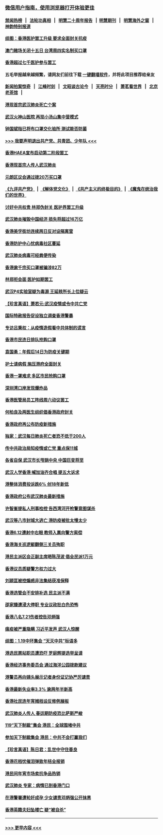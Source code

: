 ### [微信用户指南，使用浏览器打开体验更佳](https://github.com/gfw-breaker/banned-news1/blob/master/indexes/wechat-guide.md?t=0)
#### [禁闻热榜](热点新闻.md?t=0)  &nbsp;&nbsp;|&nbsp;&nbsp; [法轮功真相](https://github.com/gfw-breaker/truth/blob/master/README.md?t=0) &nbsp;&nbsp;|&nbsp;&nbsp; [明慧二十周年报告](https://github.com/gfw-breaker/mh-reports/blob/master/README.md?t=0) &nbsp;&nbsp;|&nbsp;&nbsp;[明慧期刊](https://github.com/gfw-breaker/mh-qikan) &nbsp;&nbsp;|&nbsp;&nbsp; [明慧海外之窗](https://github.com/gfw-breaker/mh-news/blob/master/README.md?t=0) &nbsp;&nbsp;|&nbsp;&nbsp; [神韵特别报道](https://github.com/gfw-breaker/mh-news/blob/master/shenyun.md?t=0)
#### [组图：香港医护罢工升级 要求全面封关抗疫](../pages/nsc415/n11844107.md?t=02051301) 
#### [澳门赌场关闭十五日 台湾周四实名制买口罩](../pages/nsc415/n11845083.md?t=02051301) 
#### [香港超过七千医护参与罢工](../pages/nsc415/n11845051.md?t=02051301) 
#### 五毛举报越来越频繁，请网友们前往下载 [一键翻墙软件](https://github.com/gfw-breaker/ssr-accounts)，并将此项目推荐给亲友
#### [新闻拍案惊奇](https://github.com/gfw-breaker/banned-news1/blob/master/pages/link4.md) &nbsp;&nbsp;|&nbsp;&nbsp; [江峰时刻](https://github.com/gfw-breaker/banned-news1/blob/master/pages/link4.md) &nbsp;&nbsp;|&nbsp;&nbsp; [文昭谈古论今](https://github.com/gfw-breaker/banned-news1/blob/master/pages/link4.md) &nbsp;&nbsp;|&nbsp;&nbsp; [天亮时分](https://github.com/gfw-breaker/banned-news1/blob/master/pages/link4.md) &nbsp;&nbsp;|&nbsp;&nbsp; [萧茗看世界](https://github.com/gfw-breaker/banned-news1/blob/master/pages/link4.md) &nbsp;&nbsp;|&nbsp;&nbsp; [北京老茶馆](https://github.com/gfw-breaker/banned-news1/blob/master/pages/link4.md) &nbsp;&nbsp;|&nbsp;&nbsp; 
#### [港现首宗武汉肺炎死亡个案](../pages/nsc415/n11844998.md?t=02051301) 
#### [武汉火神山医院 再现小汤山集中营模式](../pages/nsc415/n11844763.md?t=02051301) 
#### [钟国斌指已将布口罩交化验所 测试能否防菌](../pages/nsc415/n11842783.md?t=02051301) 
#### [>>> 我要声明退出共产党、共青团、少年队 <<<](https://github.com/begood0513/goodnews/blob/master/quit/letter.md) 
#### [香港HAEA宣布启动第二阶段罢工](../pages/nsc415/n11842723.md?t=02051301) 
#### [香港现首宗人传人武汉肺炎](../pages/nsc415/n11842766.md?t=02051301) 
#### [元朗区议会通过拨20万买口罩](../pages/nsc415/n11842754.md?t=02051301) 
#### [《九评共产党》](https://github.com/begood0513/9ping.md/blob/master/README.md) &nbsp;|&nbsp; [《解体党文化》](../../../../jtdwh.md/blob/master/README.md)  &nbsp;|&nbsp; [《共产主义的终极目的》](../../../../gczydzjmd.md/blob/master/README.md) &nbsp;|&nbsp; [《魔鬼在统治我们的世界》](../../../../mgztzwmdsj.md/blob/master/README.md) 
#### [讨好中共权贵 林郑伪封关 医护界罢工升级](../pages/nsc415/n11842359.md?t=02051301) 
#### [武汉肺炎摧毁中国经济 损失将超过16万亿](../pages/nsc415/n11839723.md?t=02051301) 
#### [香港美孚街坊连续两日反对设隔离营](../pages/nsc415/n11839962.md?t=02051301) 
#### [香港防护中心忧病毒社区蔓延](../pages/nsc415/n11839933.md?t=02051301) 
#### [武汉肺炎病毒可经粪便传染](../pages/nsc415/n11839939.md?t=02051301) 
#### [香港逾千宗买口罩被骗涉82万](../pages/nsc415/n11839914.md?t=02051301) 
#### [林郑拒会面 医护如期罢工](../pages/nsc415/n11839892.md?t=02051301) 
#### [武汉P4实验室疑为毒源 王延轶所长上位疑云](../pages/nsc415/n11835543.md?t=02051301) 
#### [【珍言真语】萧若元:武汉疫情或令中共亡党](../pages/nsc415/n11829394.md?t=02051301) 
#### [国际特赦报告促设独立调查香港警暴](../pages/nsc415/n11833845.md?t=02051301) 
#### [专访吕秉权：从疫情造假看中共体制的谎言](../pages/nsc415/n11833813.md?t=02051301) 
#### [香港市民连日排队抢购口罩](../pages/nsc415/n11833794.md?t=02051301) 
#### [袁国勇：年假后14日为防疫关键期](../pages/nsc415/n11831088.md?t=02051301) 
#### [护士请病假 施压港府全面封关](../pages/nsc415/n11831030.md?t=02051301) 
#### [香港一罩难求 多区市民抢购口罩](../pages/nsc415/n11831002.md?t=02051301) 
#### [深圳湾口岸发现爆炸品](../pages/nsc415/n11828802.md?t=02051301) 
#### [香港医管局员工阵线周六动议罢工](../pages/nsc415/n11828762.md?t=02051301) 
#### [何柏良及两医生组织倡香港政府封关](../pages/nsc415/n11828749.md?t=02051301) 
#### [香港政府再公布防疫新措施](../pages/nsc415/n11828716.md?t=02051301) 
#### [独家：武汉每日肺炎死亡者恐不低于200人](../pages/nsc415/n11828240.md?t=02051301) 
#### [传中共政治局知疫情或亡党 重点保11城](../pages/nsc415/n11828145.md?t=02051301) 
#### [各省自保 武汉市长甩锅中央 中国巨变将至](../pages/nsc415/n11828021.md?t=02051301) 
#### [武汉人学香港 喊加油齐合唱 提五大诉求](../pages/nsc415/n11827046.md?t=02051301) 
#### [港整体消费投诉跌6% 创18年新低](../pages/nsc415/n11817280.md?t=02051301) 
#### [香港政府公布武汉肺炎最新措施](../pages/nsc415/n11817152.md?t=02051301) 
#### [许智峯提私人刑事检控 告西湾河开枪警意图谋杀](../pages/nsc415/n11817132.md?t=02051301) 
#### [武汉等八市封城大逃亡 港防疫被批太慢太少](../pages/nsc415/n11817058.md?t=02051301) 
#### [香港6.12遭射中右眼 教师入禀向警方索偿](../pages/nsc415/n11814678.md?t=02051301) 
#### [香港海关巡逻艇翻侧三关员殉职](../pages/nsc415/n11814604.md?t=02051301) 
#### [港民主派区会正副主席晤陈茂波 倡全民派1万元](../pages/nsc415/n11814582.md?t=02051301) 
#### [香港议员质疑警方权力过大](../pages/nsc415/n11814560.md?t=02051301) 
#### [刘颕匡被控煽惑非法集结获准保释](../pages/nsc415/n11811727.md?t=02051301) 
#### [香港选管会不安排补选 民主派不满](../pages/nsc415/n11811691.md?t=02051301) 
#### [邵家臻遭浸大停职 专业议政批白色恐怖](../pages/nsc415/n11811670.md?t=02051301) 
#### [香港八名7.21伤者控告邓炳强](../pages/nsc415/n11811623.md?t=02051301) 
#### [瘟疫被严重隐瞒 习近平发声 武汉人惊醒](../pages/nsc415/n11811186.md?t=02051301) 
#### [组图：1.19中环集会 “天灭中共”标语多](../pages/nsc415/n11809514.md?t=02051301) 
#### [港选民票站职员遭恐吓 罗庭辉提选举呈请](../pages/nsc415/n11808914.md?t=02051301) 
#### [香港经济事务委员会 通过海洋公园拨款建议](../pages/nsc415/n11808906.md?t=02051301) 
#### [港警员再向镜头展示记者身份证记协严厉谴责](../pages/nsc415/n11808888.md?t=02051301) 
#### [香港最新失业率3.3% 逾两年半新高](../pages/nsc415/n11808887.md?t=02051301) 
#### [香港社民连年宵摊档设反修例展板](../pages/nsc415/n11808857.md?t=02051301) 
#### [武汉肺炎人传人 春运期防疫恐比萨斯严峻](../pages/nsc415/n11808739.md?t=02051301) 
#### [119“天下制裁”集会 港民：全球围堵中共](../pages/nsc415/n11806318.md?t=02051301) 
#### [参加天下制裁集会 港民：中共不会打赢我们](../pages/nsc415/n11806596.md?t=02051301) 
#### [【珍言真语】陈日君：乱世中守住善良](../pages/nsc415/n11806247.md?t=02051301) 
#### [香港花档忧催泪弹致年桔全报销](../pages/nsc415/n11806130.md?t=02051301) 
#### [港民间年宵市场卖抗争品热销](../pages/nsc415/n11806073.md?t=02051301) 
#### [武汉肺炎 专家：病情已到香港门口](../pages/nsc415/n11806020.md?t=02051301) 
#### [在港警署遭轮奸成孕 少女谴责邓炳强公开抹黑](../pages/nsc415/n11805981.md?t=02051301) 
#### [香港英籍夫妇坠楼亡 疑“被自杀”](../pages/nsc415/n11805937.md?t=02051301) 

----
#### [ >>> 更早内容 <<< ](../indexes/nsc415-earlier.md)
